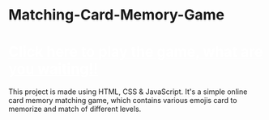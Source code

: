 # Matching-Card-Memory-Game
# <a href="https://mohammadsidani.github.io/Matching-Card-Memory-Game/" rel="nofollow" style="color:#FFFFFF"> Click here to play the game, what are you waiting!!</a>
This project is made using HTML, CSS & JavaScript.
It's a simple online card memory matching game, which contains various emojis card to memorize and match of different levels.
